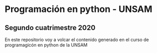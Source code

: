 # Programación en python - UNSAM
## Segundo cuatrimestre 2020 
En este repositorio voy a volcar el contenido generado en el curso de programagicón en python de la UNSAM
